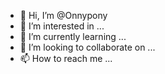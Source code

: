 - 👋 Hi, I’m @Onnypony
- 👀 I’m interested in ...
- 🌱 I’m currently learning ...
- 💞️ I’m looking to collaborate on ...
- 📫 How to reach me ...

<!---
Onnypony/Onnypony is a ✨ special ✨ repository because its `README.md` (this file) appears on your GitHub profile.
You can click the Preview link to take a look at your changes.
--->
